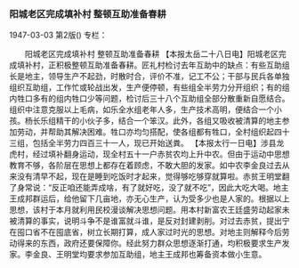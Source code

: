 ### 阳城老区完成填补村  整顿互助准备春耕

1947-03-03
第2版()
专栏：

　　阳城老区完成填补村
    整顿互助准备春耕
    【本报太岳二十八日电】阳城老区完成填补村，正积极整顿互助准备春耕。匠礼村检讨去年互助中的缺点：有些互助组长是地主，领导生产不起劲，时散时合，评价不准，记工不公；干部与民兵各单独组织互助组，工作忙或轮战出发，生产便停顿，有些组全半劳力分开组织；有的组内牲口多有的组内牲口少等问题，检讨后三十八个互助组全部分散重新自愿结合。组织中注意克服以上毛病，如乐全水组老年人多，生产技术高明，便结合一个小孩。杨长乐组精干的小伙子多，结合一个笨汉。此外，各组又吸收被清算的地主参加劳动，并帮助其解决困难。牲口亦均匀搭配，使各组都有牲口，全村组织起四十三组，包括全半劳力四百三十一人，现已开始送粪。
    【本报太行一日电】涉县龙虎村，经过填补翻身运动，现全村五十一户赤贫农均上升中农。但由于运动中思想教育不够，各阶层在思想上都存在着顾虑，不敢大胆的发家。如中农李金良过去从来没有清早不起，现在是睡到吃饭时才起来，觉得够吃够穿就算啦。赤贫王明堂翻了身常说：“反正咱还能弄成啥，有了就好吃，没了就不吃”，因此大吃大喝。地主王成邦群运后，给他留下几亩地，亦无心生产，认为受多少也是人家的。根据以上思想，该村于本月就利用民校漫谈解决思想问题。用本村新富农王廷盛劳动起家未被清算的事实，说明斗争不是谁富就斗谁，是反对封建剥削。对过去赤贫，提出宁在囤口省不在囤底省，树立长期打算，成人家过时光的思想。对地主则解释今后劳动得来的东西，政府还要保障你。经此努力群众思想逐渐打通，均积极要求生产发家。李金良、王明堂均要求参加互助组，地主王成邦也筹备资本做小生意。
